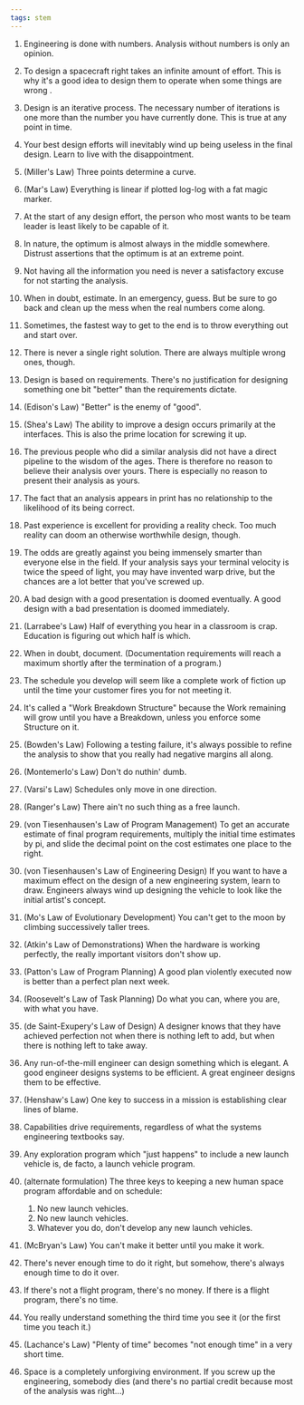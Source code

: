 ```yaml
---
tags: stem
---
```


1. Engineering is done with numbers. Analysis without numbers is only an opinion.

2. To design a spacecraft right takes an infinite amount of effort. This is why it's a good idea to design them to operate when some things are wrong .

3. Design is an iterative process. The necessary number of iterations is one more than the number you have currently done. This is true at any point in time.

4. Your best design efforts will inevitably wind up being useless in the final design. Learn to live with the disappointment.

5. (Miller's Law) Three points determine a curve.

6. (Mar's Law) Everything is linear if plotted log-log with a fat magic marker.

7. At the start of any design effort, the person who most wants to be team leader is least likely to be capable of it.

8. In nature, the optimum is almost always in the middle somewhere. Distrust assertions that the optimum is at an extreme point.

9. Not having all the information you need is never a satisfactory excuse for not starting the analysis.

10. When in doubt, estimate. In an emergency, guess. But be sure to go back and clean up the mess when the real numbers come along.

11. Sometimes, the fastest way to get to the end is to throw everything out and start over.

12. There is never a single right solution. There are always multiple wrong ones, though.

13. Design is based on requirements. There's no justification for designing something one bit "better" than the requirements dictate.

14. (Edison's Law) "Better" is the enemy of "good".

15. (Shea's Law) The ability to improve a design occurs primarily at the interfaces. This is also the prime location for screwing it up.

16. The previous people who did a similar analysis did not have a direct pipeline to the wisdom of the ages. There is therefore no reason to believe their analysis over yours. There is especially no reason to present their analysis as yours.

17. The fact that an analysis appears in print has no relationship to the likelihood of its being correct.

18. Past experience is excellent for providing a reality check. Too much reality can doom an otherwise worthwhile design, though.

19. The odds are greatly against you being immensely smarter than everyone else in the field. If your analysis says your terminal velocity is twice the speed of light, you may have invented warp drive, but the chances are a lot better that you've screwed up.

20. A bad design with a good presentation is doomed eventually. A good design with a bad presentation is doomed immediately.

21. (Larrabee's Law) Half of everything you hear in a classroom is crap. Education is figuring out which half is which.

22. When in doubt, document. (Documentation requirements will reach a maximum shortly after the termination of a program.)

23. The schedule you develop will seem like a complete work of fiction up until the time your customer fires you for not meeting it.

24. It's called a "Work Breakdown Structure" because the Work remaining will grow until you have a Breakdown, unless you enforce some Structure on it.

25. (Bowden's Law) Following a testing failure, it's always possible to refine the analysis to show that you really had negative margins all along.

26. (Montemerlo's Law) Don't do nuthin' dumb.

27. (Varsi's Law) Schedules only move in one direction.

28. (Ranger's Law) There ain't no such thing as a free launch.

29. (von Tiesenhausen's Law of Program Management) To get an accurate estimate of final program requirements, multiply the initial time estimates by pi, and slide the decimal point on the cost estimates one place to the right.

30. (von Tiesenhausen's Law of Engineering Design) If you want to have a maximum effect on the design of a new engineering system, learn to draw. Engineers always wind up designing the vehicle to look like the initial artist's concept.

31. (Mo's Law of Evolutionary Development) You can't get to the moon by climbing successively taller trees.

32. (Atkin's Law of Demonstrations) When the hardware is working perfectly, the really important visitors don't show up.

33. (Patton's Law of Program Planning) A good plan violently executed now is better than a perfect plan next week.

34. (Roosevelt's Law of Task Planning) Do what you can, where you are, with what you have.

35. (de Saint-Exupery's Law of Design) A designer knows that they have achieved perfection not when there is nothing left to add, but when there is nothing left to take away.

36. Any run-of-the-mill engineer can design something which is elegant. A good engineer designs systems to be efficient. A great engineer designs them to be effective.

37. (Henshaw's Law) One key to success in a mission is establishing clear lines of blame.

38. Capabilities drive requirements, regardless of what the systems engineering textbooks say.

39. Any exploration program which "just happens" to include a new launch vehicle is, de facto, a launch vehicle program.

40. (alternate formulation) The three keys to keeping a new human space program affordable and on schedule:
       1)  No new launch vehicles.
       2)  No new launch vehicles.
       3)  Whatever you do, don't develop any new launch vehicles.

41. (McBryan's Law) You can't make it better until you make it work.

42. There's never enough time to do it right, but somehow, there's always enough time to do it over.

43. If there's not a flight program, there's no money.
      If there is a flight program, there's no time.

44. You really understand something the third time you see it (or the first time you teach it.)

45. (Lachance's Law) "Plenty of time" becomes "not enough time" in a very short time.

46. Space is a completely unforgiving environment. If you screw up the engineering, somebody dies (and there's no partial credit because most of the analysis was right...)